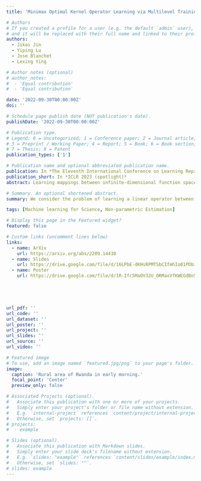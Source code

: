 ```yaml
---
title: 'Minimax Optimal Kernel Operator Learning via Multilevel Training'

# Authors
# If you created a profile for a user (e.g. the default `admin` user), write the username (folder name) here
# and it will be replaced with their full name and linked to their profile.
authors:
  - Jikai Jin
  - Yiping Lu
  - Jose Blanchet
  - Lexing Ying

# Author notes (optional)
# author_notes:
#  - 'Equal contribution'
#  - 'Equal contribution'

date: '2022-09-30T00:00:00Z'
doi: ''

# Schedule page publish date (NOT publication's date).
publishDate: '2022-09-30T00:00:00Z'

# Publication type.
# Legend: 0 = Uncategorized; 1 = Conference paper; 2 = Journal article;
# 3 = Preprint / Working Paper; 4 = Report; 5 = Book; 6 = Book section;
# 7 = Thesis; 8 = Patent
publication_types: ['1']

# Publication name and optional abbreviated publication name.
publication: In *The Eleventh International Conference on Learning Representations (spotlight)*
publication_short: In *ICLR 2023 (spotlight)*
abstract: Learning mappings between infinite-dimensional function spaces has achieved empirical success in many disciplines of machine learning, including generative modeling, functional data analysis, causal inference, and multi-agent reinforcement learning. In this paper, we study the statistical limit of learning a Hilbert-Schmidt operator between two infinite-dimensional Sobolev reproducing kernel Hilbert spaces. We establish the information-theoretic lower bound in terms of the Sobolev Hilbert-Schmidt norm and show that a regularization that learns the spectral components below the bias contour and ignores the ones that are above the variance contour can achieve the optimal learning rate. At the same time, the spectral components between the bias and variance contours give us flexibility in designing computationally feasible machine learning algorithms. Based on this observation, we develop a multilevel kernel operator learning algorithm that is optimal when learning linear operators between infinite-dimensional function spaces.

# Summary. An optional shortened abstract.
summary: We consider the problem of learning a linear operator between Sobolev RKHSs from noisy data. Different from its finite-dimensional counterpart where regularized least squares is optimal, we prove that estimators with a certain multilevel structure is necessary (and sufficient) to achieve optimality.

tags: [Machine learning for Science, Non-parametric Estimation]

# Display this page in the Featured widget?
featured: false

# Custom links (uncomment lines below)
links:
  - name: ArXiv
    url: https://arxiv.org/abs/2209.14430
  - name: Slides
    url: https://drive.google.com/file/d/16LPbE-dKHsRPMTSbCIfmhIo01PDb129k/view?usp=sharing
  - name: Poster
    url: https://drive.google.com/file/d/1R-Ifc5MaOV32U_ORMaxVfKWEGdBn5qnS/view?usp=drive_link



  

url_pdf: ''
url_code: ''
url_dataset: ''
url_poster: ''
url_project: ''
url_slides: ''
url_source: ''
url_video: ''

# Featured image
# To use, add an image named `featured.jpg/png` to your page's folder.
image:
  caption: 'Rural area of Rwanda in early morning.'
  focal_point: 'Center'
  preview_only: false

# Associated Projects (optional).
#   Associate this publication with one or more of your projects.
#   Simply enter your project's folder or file name without extension.
#   E.g. `internal-project` references `content/project/internal-project/index.md`.
#   Otherwise, set `projects: []`.
# projects:
#  - example

# Slides (optional).
#   Associate this publication with Markdown slides.
#   Simply enter your slide deck's filename without extension.
#   E.g. `slides: "example"` references `content/slides/example/index.md`.
#   Otherwise, set `slides: ""`.
# slides: example
---
```



